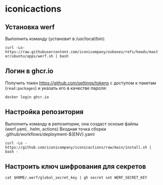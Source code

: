 # iconicactions

## Установка werf

Выполнить команду (установит в /usr/local/bin):

`curl -Lo- https://raw.githubusercontent.com/iconicompany/osboxes/refs/heads/master/ubuntu/apps/werf.sh | bash`

## Логин в ghcr.io

Получить токен https://github.com/settings/tokens с доступом к пакетам (`read:packages`) и указать его в качестве пароля:

`docker login ghcr.io`

## Настройка репозитория

Выполнить команду в репозитории, она создаст осноые файлы (werf.yaml, .helm, actions)
Входная точка сборки .github/workflows/deployment-${ENV}.yaml

`curl -Lo - https://github.com/iconicompany/iconicactions/raw/main/install.sh | bash -`

## Настроить ключ шифрования для секретов

```
cat $HOME/.werf/global_secret_key | gh secret set WERF_SECRET_KEY
```

